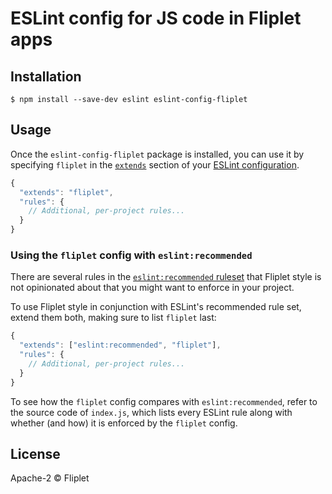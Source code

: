 # ESLint config for JS code in Fliplet apps


## Installation

```
$ npm install --save-dev eslint eslint-config-fliplet
```


## Usage

Once the `eslint-config-fliplet` package is installed, you can use it by specifying `fliplet` in the [`extends`](http://eslint.org/docs/user-guide/configuring#extending-configuration-files) section of your [ESLint configuration](http://eslint.org/docs/user-guide/configuring).

```js
{
  "extends": "fliplet",
  "rules": {
    // Additional, per-project rules...
  }
}
```

### Using the `fliplet` config with `eslint:recommended`

There are several rules in the [`eslint:recommended` ruleset](http://eslint.org/docs/rules/) that Fliplet style is not opinionated about that you might want to enforce in your project.

To use Fliplet style in conjunction with ESLint's recommended rule set, extend them both, making sure to list `fliplet` last:

```js
{
  "extends": ["eslint:recommended", "fliplet"],
  "rules": {
    // Additional, per-project rules...
  }
}
```

To see how the `fliplet` config compares with `eslint:recommended`, refer to the source code of `index.js`, which lists every ESLint rule along with whether (and how) it is enforced by the `fliplet` config.


## License

Apache-2 © Fliplet